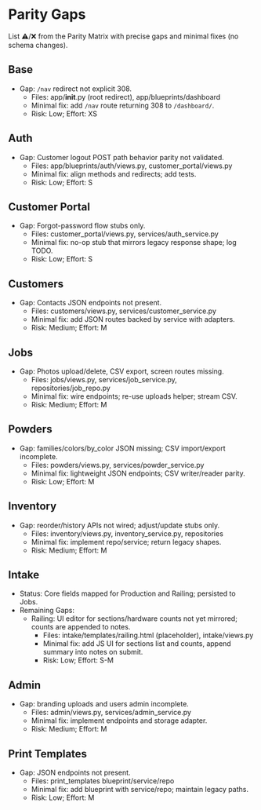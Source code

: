 # Parity Gaps

List ⚠️/❌ from the Parity Matrix with precise gaps and minimal fixes (no schema changes).

## Base
- Gap: `/nav` redirect not explicit 308.
  - Files: app/__init__.py (root redirect), app/blueprints/dashboard
  - Minimal fix: add `/nav` route returning 308 to `/dashboard/`.
  - Risk: Low; Effort: XS

## Auth
- Gap: Customer logout POST path behavior parity not validated.
  - Files: app/blueprints/auth/views.py, customer_portal/views.py
  - Minimal fix: align methods and redirects; add tests.
  - Risk: Low; Effort: S

## Customer Portal
- Gap: Forgot-password flow stubs only.
  - Files: customer_portal/views.py, services/auth_service.py
  - Minimal fix: no-op stub that mirrors legacy response shape; log TODO.
  - Risk: Low; Effort: S

## Customers
- Gap: Contacts JSON endpoints not present.
  - Files: customers/views.py, services/customer_service.py
  - Minimal fix: add JSON routes backed by service with adapters.
  - Risk: Medium; Effort: M

## Jobs
- Gap: Photos upload/delete, CSV export, screen routes missing.
  - Files: jobs/views.py, services/job_service.py, repositories/job_repo.py
  - Minimal fix: wire endpoints; re-use uploads helper; stream CSV.
  - Risk: Medium; Effort: M

## Powders
- Gap: families/colors/by_color JSON missing; CSV import/export incomplete.
  - Files: powders/views.py, services/powder_service.py
  - Minimal fix: lightweight JSON endpoints; CSV writer/reader parity.
  - Risk: Low; Effort: M

## Inventory
- Gap: reorder/history APIs not wired; adjust/update stubs only.
  - Files: inventory/views.py, inventory_service.py, repositories
  - Minimal fix: implement repo/service; return legacy shapes.
  - Risk: Medium; Effort: M

## Intake
- Status: Core fields mapped for Production and Railing; persisted to Jobs.
- Remaining Gaps:
  - Railing: UI editor for sections/hardware counts not yet mirrored; counts are appended to notes.
    - Files: intake/templates/railing.html (placeholder), intake/views.py
    - Minimal fix: add JS UI for sections list and counts, append summary into notes on submit.
    - Risk: Low; Effort: S-M

## Admin
- Gap: branding uploads and users admin incomplete.
  - Files: admin/views.py, services/admin_service.py
  - Minimal fix: implement endpoints and storage adapter.
  - Risk: Medium; Effort: M

## Print Templates
- Gap: JSON endpoints not present.
  - Files: print_templates blueprint/service/repo
  - Minimal fix: add blueprint with service/repo; maintain legacy paths.
  - Risk: Low; Effort: M

